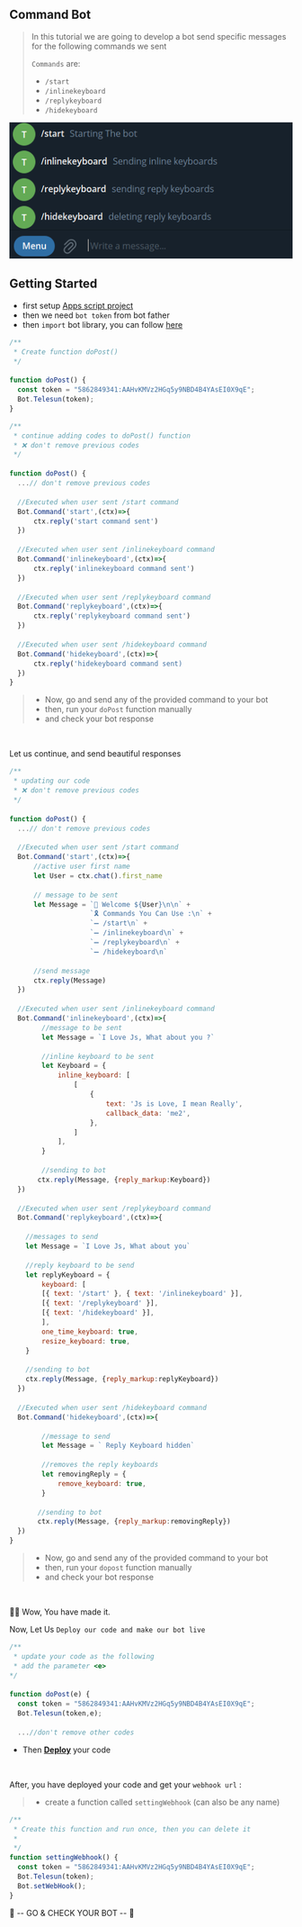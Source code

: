 ## Command Bot

> In this tutorial we are going to develop a bot send specific messages for the following commands we sent
>
> `Commands` are:
>
> - `/start`
> - `/inlinekeyboard`
> - `/replykeyboard`
> - `/hidekeyboard`

![Result](../../assets/example/commandbot.png)

## Getting Started

- first setup [Apps script project](https://github.com/abdiu34567/telesun.js/blob/main/Getting%20Started%20With%20App%20Script.md)
- then we need `bot token` from bot father
- then `import` bot library, you can follow [here](https://github.com/abdiu34567/telesun.js/blob/main/ImportingLib.md)

```js
/**
 * Create function doPost()
 */

function doPost() {
  const token = "5862849341:AAHvKMVz2HGq5y9NBD4B4YAsEI0X9qE";
  Bot.Telesun(token);
}
```

```js
/**
 * continue adding codes to doPost() function
 * ❌ don't remove previous codes
 */

function doPost() {
  ...// don't remove previous codes

  //Executed when user sent /start command
  Bot.Command('start',(ctx)=>{
      ctx.reply('start command sent')
  })

  //Executed when user sent /inlinekeyboard command
  Bot.Command('inlinekeyboard',(ctx)=>{
      ctx.reply('inlinekeyboard command sent')
  })

  //Executed when user sent /replykeyboard command
  Bot.Command('replykeyboard',(ctx)=>{
      ctx.reply('replykeyboard command sent')
  })

  //Executed when user sent /hidekeyboard command
  Bot.Command('hidekeyboard',(ctx)=>{
      ctx.reply('hidekeyboard command sent)
  })
}
```

> - Now, go and send any of the provided command to your bot
> - then, run your `doPost` function manually
> - and check your bot response

<br>

Let us continue, and send beautiful responses

```js
/**
 * updating our code
 * ❌ don't remove previous codes
 */

function doPost() {
  ...// don't remove previous codes

  //Executed when user sent /start command
  Bot.Command('start',(ctx)=>{
      //active user first name
      let User = ctx.chat().first_name

      // message to be sent
      let Message = `👤 Welcome ${User}\n\n` +
                    `🎗 Commands You Can Use :\n` +
                    `➖ /start\n` +
                    `➖ /inlinekeyboard\n` +
                    `➖ /replykeyboard\n` +
                    `➖ /hidekeyboard\n`

      //send message
      ctx.reply(Message)
  })

  //Executed when user sent /inlinekeyboard command
  Bot.Command('inlinekeyboard',(ctx)=>{
        //message to be sent
        let Message = `I Love Js, What about you ?`

        //inline keyboard to be sent
        let Keyboard = {
            inline_keyboard: [
                [
                    {
                        text: 'Js is Love, I mean Really',
                        callback_data: 'me2',
                    },
                ]
            ],
        }

        //sending to bot
       ctx.reply(Message, {reply_markup:Keyboard})
  })

  //Executed when user sent /replykeyboard command
  Bot.Command('replykeyboard',(ctx)=>{

    //messages to send
    let Message = `I Love Js, What about you`

    //reply keyboard to be send
    let replyKeyboard = {
        keyboard: [
        [{ text: '/start' }, { text: '/inlinekeyboard' }],
        [{ text: '/replykeyboard' }],
        [{ text: '/hidekeyboard' }],
        ],
        one_time_keyboard: true,
        resize_keyboard: true,
    }

    //sending to bot
    ctx.reply(Message, {reply_markup:replyKeyboard})
  })

  //Executed when user sent /hidekeyboard command
  Bot.Command('hidekeyboard',(ctx)=>{

        //message to send
        let Message = ` Reply Keyboard hidden`

        //removes the reply keyboards
        let removingReply = {
            remove_keyboard: true,
        }

       //sending to bot
       ctx.reply(Message, {reply_markup:removingReply})
  })
}
```

> - Now, go and send any of the provided command to your bot
> - then, run your `dopost` function manually
> - and check your bot response

<br>

🌟💪 Wow, You have made it.

Now, Let Us `Deploy our code and make our bot live`

```js
/**
 * update your code as the following
 * add the parameter <e>
*/

function doPost(e) {
  const token = "5862849341:AAHvKMVz2HGq5y9NBD4B4YAsEI0X9qE";
  Bot.Telesun(token,e);

  ...//don't remove other codes

```

- Then **[Deploy](https://github.com/abdiu34567/telesun.js/tree/main/Deployments)** your code

<br>

After, you have deployed your code and get your `webhook url` :

> - create a function called `settingWebhook` (can also be any name)

```js
/**
 * Create this function and run once, then you can delete it
 *
 */
function settingWebhook() {
  const token = "5862849341:AAHvKMVz2HGq5y9NBD4B4YAsEI0X9qE";
  Bot.Telesun(token);
  Bot.setWebHook();
}
```

🤖 -- GO & CHECK YOUR BOT -- 🤖
